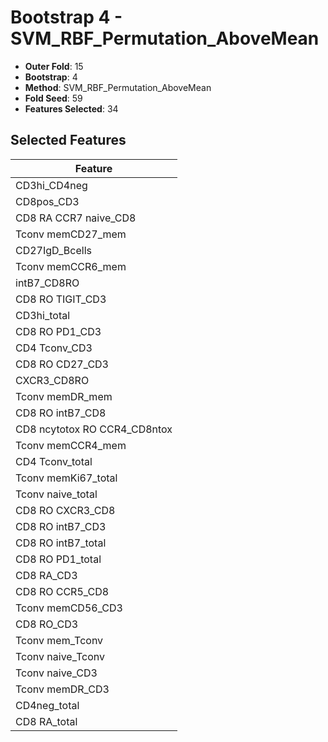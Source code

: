 # Bootstrap 4 - SVM_RBF_Permutation_AboveMean

- **Outer Fold**: 15
- **Bootstrap**: 4
- **Method**: SVM_RBF_Permutation_AboveMean
- **Fold Seed**: 59
- **Features Selected**: 34

## Selected Features

| Feature |
|---------|
| CD3hi_CD4neg |
| CD8pos_CD3 |
| CD8 RA CCR7 naive_CD8 |
| Tconv memCD27_mem |
| CD27IgD_Bcells |
| Tconv memCCR6_mem |
| intB7_CD8RO |
| CD8 RO TIGIT_CD3 |
| CD3hi_total |
| CD8 RO PD1_CD3 |
| CD4 Tconv_CD3 |
| CD8 RO CD27_CD3 |
| CXCR3_CD8RO |
| Tconv memDR_mem |
| CD8 RO intB7_CD8 |
| CD8 ncytotox RO CCR4_CD8ntox |
| Tconv memCCR4_mem |
| CD4 Tconv_total |
| Tconv memKi67_total |
| Tconv naive_total |
| CD8 RO CXCR3_CD8 |
| CD8 RO intB7_CD3 |
| CD8 RO intB7_total |
| CD8 RO PD1_total |
| CD8 RA_CD3 |
| CD8 RO CCR5_CD8 |
| Tconv memCD56_CD3 |
| CD8 RO_CD3 |
| Tconv mem_Tconv |
| Tconv naive_Tconv |
| Tconv naive_CD3 |
| Tconv memDR_CD3 |
| CD4neg_total |
| CD8 RA_total |
